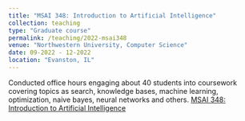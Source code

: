 ```yaml
---
title: "MSAI 348: Introduction to Artificial Intelligence"
collection: teaching
type: "Graduate course"
permalink: /teaching/2022-msai348
venue: "Northwestern University, Computer Science"
date: 09-2022 - 12-2022
location: "Evanston, IL"
---
```


Conducted office hours engaging about 40 students into coursework covering topics as search, knowledge bases, machine learning, optimization, naive bayes, neural networks and others.
[MSAI 348: Introduction to Artificial Intelligence](https://www.mccormick.northwestern.edu/artificial-intelligence/curriculum/descriptions/msai-348.html)